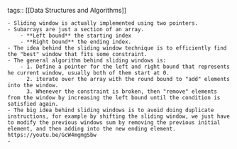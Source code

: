 tags:: [[Data Structures and Algorithms]]

	- Sliding window is actually implemented using two pointers.
	- Subarrays are just a section of an array.
		- **Left bound** the starting index
		- **Right bound** the ending index.
	- The idea behind the sliding window technique is to efficiently find the "best" window that fits some constraint.
	- The general algorithm behind sliding windows is:
		- 1. Define a pointer for the left and right bound that represents he current window, usually both of them start at 0.
		  2. iterate over the array with the round bound to "add" elements into the window.
		  3. Whenever the constraint is broken, then "remove" elements from the window by increasing the left bound until the condition is satisfied again.
	- The big idea behind sliding windows is to avoid doing duplicate instructions, for example by shifting the sliding window, we just have to modify the previous windows sum by removing the previous initial element, and then adding into the new ending element. https://youtu.be/GcW4mgmgSbw
	-